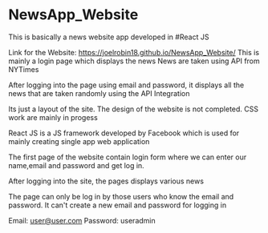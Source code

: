 # NewsApp_Website
This is basically a news website app developed in #React JS

Link for the Website: https://joelrobin18.github.io/NewsApp_Website/
This is mainly a login page which displays the news
News are taken using API from NYTimes

After logging into the page using email and password, it displays all the news that are taken randomly using the API Integration

Its just a layout of the site. The design of the website is not completed. CSS work are mainly in progess

React JS is a JS framework developed by Facebook which is used for mainly creating single app web application

The first page of the website contain login form where we can enter our name,email and password and get log in.

After logging into the site, the pages displays various news

The page can only be log in by those users who know the email and password.
It can't create a new email and password for logging in

Email: user@user.com
Password: useradmin
